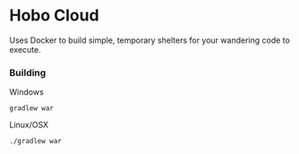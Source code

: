 # Hobo Cloud

Uses Docker to build simple, temporary shelters for your wandering code to execute.

### Building

Windows

`gradlew war`


Linux/OSX

`./gradlew war`